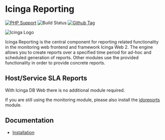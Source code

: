 # Icinga Reporting

[![PHP Support](https://img.shields.io/badge/php-%3E%3D%207.0-777BB4?logo=PHP)](https://php.net/)
![Build Status](https://github.com/icinga/icingaweb2-module-reporting/workflows/PHP%20Tests/badge.svg?branch=master)
[![Github Tag](https://img.shields.io/github/tag/Icinga/icingaweb2-module-reporting.svg)](https://github.com/Icinga/icingaweb2-module-reporting)

![Icinga Logo](https://icinga.com/wp-content/uploads/2014/06/icinga_logo.png)

Icinga Reporting is the central component for reporting related functionality in the monitoring web frontend and
framework Icinga Web 2. The engine allows you to create reports over a specified time period for ad-hoc and scheduled
generation of reports. Other modules use the provided functionality in order to provide concrete reports.

## Host/Service SLA Reports

With Icinga DB Web there is no additional module required.

If you are still using the monitoring module, please also install the
[idoreports](https://github.com/Icinga/icingaweb2-module-idoreports) module.

## Documentation

* [Installation](doc/02-Installation.md)
